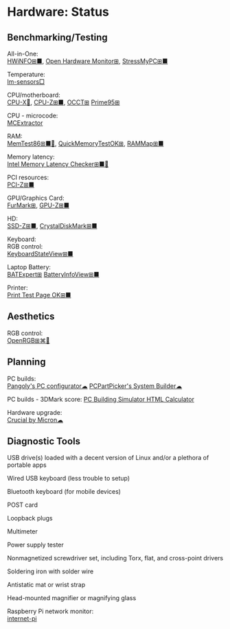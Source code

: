 # Hardware: Status

## Benchmarking/Testing

All-in-One:  
[HWiNFO⊞■](https://www.hwinfo.com/),
[Open Hardware Monitor⊞](https://openhardwaremonitor.org/),
[StressMyPC⊞■](https://www.softwareok.com/?seite=Microsoft/StressMyPC)


Temperature:  
[lm-sensors□](https://github.com/lm-sensors/lm-sensors)

CPU/motherboard:  
[CPU-X🐧](https://x0rg.github.io/CPU-X/),
[CPU-Z⊞■](https://www.cpuid.com/softwares/cpu-z.html),
[OCCT⊞](https://www.ocbase.com/)
[Prime95⊞](https://prime95.en.lo4d.com/windows)

CPU - microcode:  
[MCExtractor](https://github.com/platomav/MCExtractor)

RAM:  
[MemTest86⊞■🐧](https://www.memtest86.com/),
[QuickMemoryTestOK⊞](https://softwareok.com/?seite=Microsoft%2FQuickMemoryTestOK),
[RAMMap⊞■](https://docs.microsoft.com/en-us/sysinternals/downloads/rammap)

Memory latency:  
[Intel Memory Latency Checker⊞■🐧](https://software.intel.com/content/www/us/en/develop/articles/intelr-memory-latency-checker.html)

PCI resources:  
[PCI-Z⊞■](https://www.pci-z.com/)

GPU/Graphics Card:  
[FurMark⊞](https://www.geeks3d.com/furmark/),
[GPU-Z⊞■](https://www.techpowerup.com/gpuz/)

HD:  
[SSD-Z⊞■](http://aezay.dk/aezay/ssdz/),
[CrystalDiskMark⊞■](https://crystalmark.info/en/software/crystaldiskmark/)

Keyboard:  
RGB control:  
[KeyboardStateView⊞■](https://www.nirsoft.net/utils/keyboard_state_view.html)

Laptop Battery:  
[BATExpert⊞](https://kcsoftwares.com/?batexpert)
[BatteryInfoView⊞■](https://www.nirsoft.net/utils/battery_information_view.html)

Printer:  
[Print Test Page OK⊞■](https://softwareok.com/?seite=Microsoft%2FPrint.Test.Page.OK)

## Aesthetics

RGB control:  
[OpenRGB⊞⌘🐧](https://gitlab.com/CalcProgrammer1/OpenRGB)

## Planning

PC builds:  
[Pangoly's PC configurator☁](https://pangoly.com/en/pc-configurator)
[PCPartPicker's System Builder☁](https://pcpartpicker.com/list/)

PC builds - 3DMark score:
[PC Building Simulator HTML Calculator](https://jacobwklein.github.io/PC-Building-Simulator/HTML-Calculator/Current-Version/PC-Building-Simulator-HTML-Calculator.html)

Hardware upgrade:  
[Crucial by Micron☁](https://www.crucial.com/)

## Diagnostic Tools

USB drive(s) loaded with a decent version of Linux and/or a plethora of portable apps

Wired USB keyboard (less trouble to setup)

Bluetooth keyboard (for mobile devices)

POST card

Loopback plugs

Multimeter

Power supply tester

Nonmagnetized screwdriver set, including Torx, flat, and cross-point drivers

Soldering iron with solder wire

Antistatic mat or wrist strap

Head-mounted magnifier or magnifying glass

Raspberry Pi network monitor:  
[internet-pi](https://github.com/geerlingguy/internet-pi)
